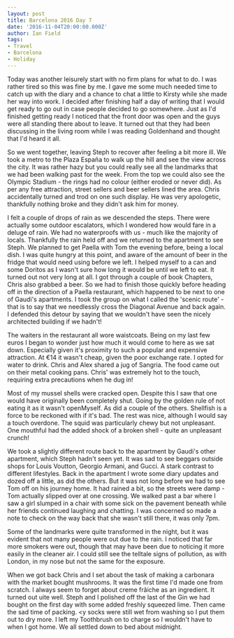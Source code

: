 ```yaml
---
layout: post
title: Barcelona 2016 Day 7
date: '2016-11-04T20:00:00.000Z'
author: Ian Field
tags:
- Travel
- Barcelona
- Holiday
---
```

Today was another leisurely start with no firm plans for what to do. I was rather tired so this was fine by me. I gave me some much needed time to catch up with the diary and a chance to chat a little to Kirsty while she made her way into work. I decided after finishing half a day of writing that I would get ready to go out in case people decided to go somewhere. Just as I'd finished getting ready I noticed that the front door was open and the guys were all standing there about to leave. It turned out that they had been discussing in the living room while I was reading Goldenhand and thought that I'd heard it all.

So we went together, leaving Steph to recover after feeling a bit more ill. We took a metro to the Plaza España to walk up the hill and see the view across the city. It was rather hazy but you could really see all the landmarks that we had been walking past for the week. From the top we could also see the Olympic Stadium - the rings had no colour (either eroded or never did). As per any free attraction, street sellers and beer sellers lined the area. Chris accidentally turned and trod on one such display. He was very apologetic, thankfully nothing broke and they didn't ask him for money.

I felt a couple of drops of rain as we descended the steps. There were actually some outdoor escalators, which I wondered how would fare in a deluge of rain. We had no waterproofs with us - much like the majority of locals. Thankfully the rain held off and we returned to the apartment to see Steph. We planned to get Paella with Tom the evening before, being a local dish. I was quite hungry at this point, and aware of the amount of beer in the fridge that would need using before we left. I helped myself to a can and some Doritos as I wasn't sure how long  it would be until we left to eat. It turned out not very long at all. I got through a couple of book Chapters, Chris also grabbed a beer. So we had to finish those quickly before heading off in the direction of a Paella restaurant, which happened to be next to one of Gaudi's apartments. I took the group on what I called the 'scenic route' - that is to say that we needlessly cross the Diagonal Avenue and back again. I defended this detour by saying that we wouldn't have seen the nicely architected building if we hadn't!

The waiters in the restaurant all wore waistcoats. Being on my last few euros I began to wonder just how much it would come to here as we sat down. Especially given it's proximity to such a popular and expensive attraction. At €14 it wasn't cheap, given the poor exchange rate. I opted for water to drink. Chris and Alex shared a jug of Sangria. The food came out on their metal cooking pans. Chris' was extremely hot to the touch, requiring extra precautions when he dug in!

Most of my mussel shells were cracked open. Despite this I saw that one would have originally been completely shut. Going by the golden rule of not eating it as it wasn't openMyself. As did a couple of the others. Shellfish is a force to be reckoned with if it's bad. The rest was nice, although I would say a touch overdone. The squid was particularly chewy but not unpleasant. One mouthful had the added shock of a broken shell - quite an unpleasant crunch!

We took a slightly different route back to the apartment by Gaudi's other apartment, which Steph hadn't seen yet. It was sad to see beggars outside shops for Louis Voutton, Georgio Armani, and Gucci. A stark contrast to different lifestyles. Back in the apartment I wrote some diary updates and dozed off a little, as did the others. But it was not long before we had to see Tom off on his journey home. It had rained a bit, so the streets were damp - Tom actually slipped over at one crossing. We walked past a bar where I saw a girl slumped in a chair with some sick on the pavement beneath while her friends continued laughing and chatting. I was concerned so made a note to check on the way back that she wasn't still there, it was only 7pm.

Some of the landmarks were quite transformed in the night, but it was evident that not many people were out due to the rain. I noticed that far more smokers were out, though that may have been due to noticing it more easily in the cleaner air. I could still see the telltale signs of pollution, as with London, in my nose but not the same for the exposure.

When we got back Chris and I set about the task of making a carbonara with the market bought mushrooms. It was the first time I'd made one from scratch. I always seem to forget about creme frâiche as an ingredient. It turned out uite well. Steph and I polished off the last of the Gin we had bought on the first day with some added freshly squeezed lime. Then came the sad time of packing. <y socks were still wet from washing so I put them out to dry more. I left my Toothbrush on to charge so I wouldn't have to when I got home. We all settled down to bed about midnight.
